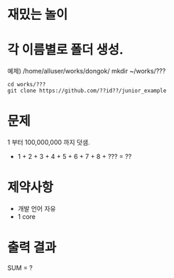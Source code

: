# 재밌는 놀이

# 각 이름별로 폴더 생성.
  예제) /home/alluser/works/dongok/
	mkdir ~/works/???

	cd works/???
	git clone https://github.com/??id??/junior_example

# 문제
  1 부터 100,000,000 까지 덧샘.
   - 1 + 2 + 3 + 4 + 5 + 6 + 7 + 8 + ??? = ??

# 제약사항
  - 개발 언어 자유
  - 1 core

# 출력 결과
  SUM = ?
